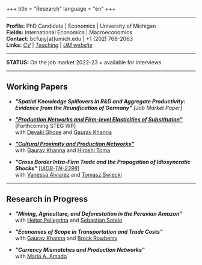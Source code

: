 
+++
title = "Research"
language = "en"
+++

---

**Profile:** PhD Candidate | Economics | University of Michigan \
**Fields:** International Economics | Macroeconomics \
**Contact:** bcfujiy[at]umich.edu | +1 (202) 768-2063 \
**Links:** [*CV*](https://www.dropbox.com/s/cdmddl2g2a669b6/CV_BCF.pdf?dl=0) | [*Teaching*](https://www.dropbox.com/s/5kv62xiba64c0sl/TeachEval_BCF.pdf?dl=0) | [*UM website*](https://prod.lsa.umich.edu/econ/people/phd-students/brian-cevallos-fujiy.html)

---

**STATUS:** On the job market 2022-23 + available for interviews

---

## Working Papers

* ***"Spatial Knowledge Spillovers in R&D and Aggregate Productivity: Evidence from the Reunification of Germany"*** *[Job Market Paper]*

* ***["Production Networks and Firm-level Elasticities of Substitution"](https://www.dropbox.com/s/3rl5kojr4cwhmld/Draft_V4.pdf?dl=0)*** [Forthcoming STEG WP] \
with [Devaki Ghose](https://sites.google.com/view/devakighose/home) and [Gaurav Khanna](https://www.econgaurav.com/)

* ***["Cultural Proximity and Production Networks"](https://drive.google.com/file/d/1eaFd6PRM7CWm5YwaDeOplfyXrMLEQFw1/view?usp=sharing)*** \
with [Gaurav Khanna](https://www.econgaurav.com/) and [Hiroshi Toma](https://lsa.umich.edu/econ/people/phd-students/htoma.html)

* ***"Cross Border Intra-Firm Trade and the Propagation of Idiosyncratic Shocks"*** [[*IADB-TN-2398*](https://publications.iadb.org/publications/english/document/Cross-Border-Intra-Firm-Trade-and-the-Propagation-of-Idiosyncratic-Shocks-A-New-Dataset.pdf)] \
with [Vanessa Alviarez](http://www.vanessaalviarezubc.com/) and [Tomasz Swiecki](https://sites.google.com/site/tomaszswiecki/)

---

## Research in Progress

* ***"Mining, Agriculture, and Deforestation in the Peruvian Amazon"*** \
with [Heitor Pellegrina](https://sites.google.com/site/heitorpellegrina/) and [Sebastian Sotelo](http://www-personal.umich.edu/~ssotelo/)

* ***"Economies of Scope in Transportation and Trade Costs"*** \
with [Gaurav Khanna](https://www.econgaurav.com/) and [Brock Rowberry](https://lsa.umich.edu/econ/people/phd-students/brock-rowberry.html)

* ***"Currency Mismatches and Production Networks"*** \
with [Maria A. Amado](https://sites.google.com/view/mariaalejandraamado/p%C3%A1gina-principal)